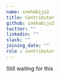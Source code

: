```yaml
---
name: snehabiju2
title: Contributor
github: snehabiju2
twitter: ""
linkedin: ""
slack: ""
joining_date: ""
role : contributor
---
```


Still waiting for this
